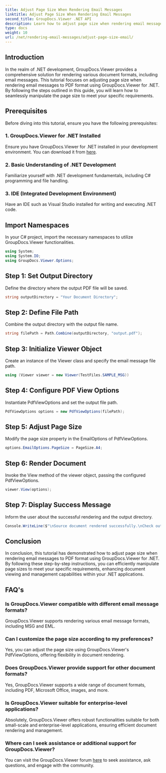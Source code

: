 ```yaml
---
title: Adjust Page Size When Rendering Email Messages
linktitle: Adjust Page Size When Rendering Email Messages
second_title: GroupDocs.Viewer .NET API
description: Learn how to adjust page size when rendering email messages to PDF using GroupDocs.Viewer for .NET. Enhance document viewing efficiency.
type: docs
weight: 10
url: /net/rendering-email-messages/adjust-page-size-email/
---
```

## Introduction
In the realm of .NET development, GroupDocs.Viewer provides a comprehensive solution for rendering various document formats, including email messages. This tutorial focuses on adjusting page size when rendering email messages to PDF format using GroupDocs.Viewer for .NET. By following the steps outlined in this guide, you will learn how to seamlessly manipulate the page size to meet your specific requirements.
## Prerequisites
Before diving into this tutorial, ensure you have the following prerequisites:
### 1. GroupDocs.Viewer for .NET Installed
Ensure you have GroupDocs.Viewer for .NET installed in your development environment. You can download it from [here](https://releases.groupdocs.com/viewer/net/).
### 2. Basic Understanding of .NET Development
Familiarize yourself with .NET development fundamentals, including C# programming and file handling.
### 3. IDE (Integrated Development Environment)
Have an IDE such as Visual Studio installed for writing and executing .NET code.

## Import Namespaces
In your C# project, import the necessary namespaces to utilize GroupDocs.Viewer functionalities.

```csharp
using System;
using System.IO;
using GroupDocs.Viewer.Options;
```

## Step 1: Set Output Directory
Define the directory where the output PDF file will be saved.
```csharp
string outputDirectory = "Your Document Directory";
```
## Step 2: Define File Path
Combine the output directory with the output file name.
```csharp
string filePath = Path.Combine(outputDirectory, "output.pdf");
```
## Step 3: Initialize Viewer Object
Create an instance of the Viewer class and specify the email message file path.
```csharp
using (Viewer viewer = new Viewer(TestFiles.SAMPLE_MSG))
```
## Step 4: Configure PDF View Options
Instantiate PdfViewOptions and set the output file path.
```csharp
PdfViewOptions options = new PdfViewOptions(filePath);
```
## Step 5: Adjust Page Size
Modify the page size property in the EmailOptions of PdfViewOptions.
```csharp
options.EmailOptions.PageSize = PageSize.A4;
```
## Step 6: Render Document
Invoke the View method of the viewer object, passing the configured PdfViewOptions.
```csharp
viewer.View(options);
```
## Step 7: Display Success Message
Inform the user about the successful rendering and the output directory.
```csharp
Console.WriteLine($"\nSource document rendered successfully.\nCheck output in {outputDirectory}.");
```

## Conclusion
In conclusion, this tutorial has demonstrated how to adjust page size when rendering email messages to PDF format using GroupDocs.Viewer for .NET. By following these step-by-step instructions, you can efficiently manipulate page sizes to meet your specific requirements, enhancing document viewing and management capabilities within your .NET applications.
## FAQ's
### Is GroupDocs.Viewer compatible with different email message formats?
GroupDocs.Viewer supports rendering various email message formats, including MSG and EML.
### Can I customize the page size according to my preferences?
Yes, you can adjust the page size using GroupDocs.Viewer's PdfViewOptions, offering flexibility in document rendering.
### Does GroupDocs.Viewer provide support for other document formats?
Yes, GroupDocs.Viewer supports a wide range of document formats, including PDF, Microsoft Office, images, and more.
### Is GroupDocs.Viewer suitable for enterprise-level applications?
Absolutely, GroupDocs.Viewer offers robust functionalities suitable for both small-scale and enterprise-level applications, ensuring efficient document rendering and management.
### Where can I seek assistance or additional support for GroupDocs.Viewer?
You can visit the GroupDocs.Viewer forum [here](https://forum.groupdocs.com/c/viewer/9) to seek assistance, ask questions, and engage with the community.
